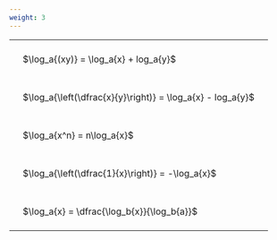 ```yaml
---
weight: 3
---
```


<style type="text/css">
#T_7d0e1 th.col_heading {
  text-align: left;
  font-size: 1em;
}
#T_7d0e1 td {
  text-align: left;
  font-size: 1em;
  padding: 1.5em;
}
</style>
<table id="T_7d0e1">
  <thead>
  </thead>
  <tbody>
    <tr>
      <td id="T_7d0e1_row0_col0" class="data row0 col0" >$\log_a{(xy)} = \log_a{x} + log_a{y}$</td>
    </tr>
    <tr>
      <td id="T_7d0e1_row1_col0" class="data row1 col0" >$\log_a{\left(\dfrac{x}{y}\right)} = \log_a{x} - log_a{y}$</td>
    </tr>
    <tr>
      <td id="T_7d0e1_row2_col0" class="data row2 col0" >$\log_a{x^n} = n\log_a{x}$</td>
    </tr>
    <tr>
      <td id="T_7d0e1_row3_col0" class="data row3 col0" >$\log_a{\left(\dfrac{1}{x}\right)} = -\log_a{x}$</td>
    </tr>
    <tr>
      <td id="T_7d0e1_row4_col0" class="data row4 col0" >$\log_a{x} = \dfrac{\log_b{x}}{\log_b{a}}$</td>
    </tr>
  </tbody>
</table>
